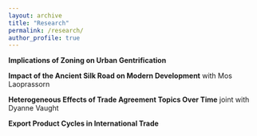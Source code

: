 ```yaml
---
layout: archive
title: "Research"
permalink: /research/
author_profile: true
---
```


**Implications of Zoning on Urban Gentrification**

**Impact of the Ancient Silk Road on Modern Development** with Mos Laoprassorn 

**Heterogeneous Effects of Trade Agreement Topics Over Time** joint with Dyanne Vaught

**Export Product Cycles in International Trade**

